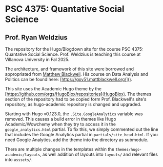 # PSC 4375: Quantative Social Science

## Prof. Ryan Weldzius

The repository for the Hugo/Blogdown site for the course PSC 4375: Quantative Social Science. Prof. Weldzius is teaching this course at Villanova University in Fal 2025.

The architecture, and framework of this site were borrowed and appropriated from [Matthew Blackwell](https://mattblackwell.org/). His course on Data Analysis and Politics
can be found here: [https://gov51.mattblackwell.org/]().

This site uses the Academic Hugo theme by the [https://github.com/orgs/HugoBlox/repositories](HugoBlox). The themes section of the repository had to be copied form Prof. Blackwell's site's repository, as hugo-academic repository is changed and upgraded.

Starting with Hugo v0.123.0, the `.Site.GoogleAnalytics` variable was removed. This causes a build error in themes like Hugo Academic/Wowchemy when they try to access it in the `google_analytics.html` partial. To fix this, we simply commented out the line that includes the Google Analytics partial in `partials/site_head.html`. If you need Google Analytics, add the theme into the directory as submodule.

There are multiple changes in the templates within the `themes/hugo-academic/layouts`, as well addition of layouts into `layouts/` and relevant files into `asssets/`.

